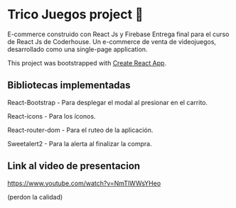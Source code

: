 # Trico Juegos project 🤙

E-commerce construido con React Js y Firebase
Entrega final para el curso de React Js de Coderhouse.
Un e-commerce de venta de videojuegos, desarrollado como una single-page application.

This project was bootstrapped with [Create React App](https://github.com/facebook/create-react-app).

## Bibliotecas implementadas

React-Bootstrap - Para desplegar el modal al presionar en el carrito.

React-icons - Para los íconos.

React-router-dom - Para el ruteo de la aplicación.

Sweetalert2 - Para la alerta al finalizar la compra.

## Link al video de presentacion

https://www.youtube.com/watch?v=NmTlWWsYHeo

(perdon la calidad)
